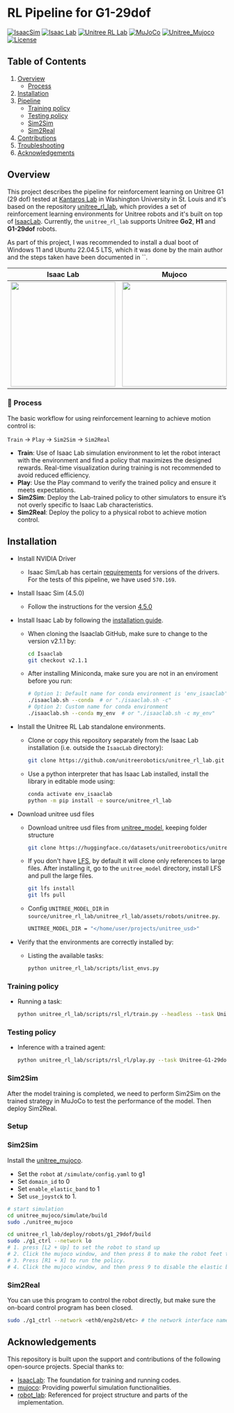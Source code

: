 # RL Pipeline for G1-29dof

[![IsaacSim](https://img.shields.io/badge/IsaacSim-4.5.0-silver.svg)](https://docs.omniverse.nvidia.com/isaacsim/latest/overview.html)
[![Isaac Lab](https://img.shields.io/badge/IsaacLab-2.1.1-silver)](https://isaac-sim.github.io/IsaacLab)
[![Unitree RL Lab](https://img.shields.io/badge/unitree_rl_lab-1.0.0-silver.svg)](https://github.com/unitreerobotics/unitree_rl_lab)
[![MuJoCo](https://img.shields.io/badge/mujoco-v3.2.7-silver)](https://mujoco.readthedocs.io/en/stable/overview.html)
[![Unitree_Mujoco](https://img.shields.io/badge/unitree_mujoco-1.0.0-silver)](https://github.com/unitreerobotics/unitree_mujoco)
[![License](https://img.shields.io/badge/license-Apache2.0-yellow.svg)](https://opensource.org/license/apache-2-0)

## Table of Contents
1. [Overview](#overview)
    * [Process](#-process)
3. [Installation](#-installation)
4. [Pipeline](#-pipeline)
    * [Training policy](#training-policy)
    * [Testing policy](#testing-policy)
    * [Sim2Sim](#sim2sim)
    * [Sim2Real](#sim2real)
9. [Contributions](#-contributions)
10. [Troubleshooting](#-troubleshooting)
11. [Acknowledgements](#acknowledgements)

## Overview

This project describes the pipeline for reinforcement learning on Unitree G1 (29 dof) tested at [Kantaros Lab](https://sites.wustl.edu/kantaroslab/) in Washington University in St. Louis and it's based on the repository [unitree_rl_lab](https://github.com/unitreerobotics/unitree_rl_lab), which provides a set of reinforcement learning environments for Unitree robots and it's built on top of [IsaacLab](https://github.com/isaac-sim/IsaacLab). Currently, the `unitree_rl_lab` supports Unitree **Go2**, **H1** and **G1-29dof** robots.

As part of this project, I was recommended to install a dual boot of Windows 11 and Ubuntu 22.04.5 LTS, which it was done by the main author and the steps taken have been documented in ``.

<div align="center">

| <div align="center"> Isaac Lab </div> | <div align="center">  Mujoco </div> |  <div align="center"> Physical </div> |
|--- | --- | --- |
| [<img src="https://oss-global-cdn.unitree.com/static/d879adac250648c587d3681e90658b49_480x397.gif" width="240px">](g1_sim.gif) | [<img src="https://oss-global-cdn.unitree.com/static/3c88e045ab124c3ab9c761a99cb5e71f_480x397.gif" width="240px">](g1_mujoco.gif) | [<img src="https://oss-global-cdn.unitree.com/static/6c17c6cf52ec4e26bbfab1fbf591adb2_480x270.gif" width="240px">](g1_real.gif) |

</div>

### 🔁 Process

The basic workflow for using reinforcement learning to achieve motion control is:

`Train` → `Play` → `Sim2Sim` → `Sim2Real`

- **Train**: Use of Isaac Lab simulation environment to let the robot interact with the environment and find a policy that maximizes the designed rewards. Real-time visualization during training is not recommended to avoid reduced efficiency.
- **Play**: Use the Play command to verify the trained policy and ensure it meets expectations.
- **Sim2Sim**: Deploy the Lab-trained policy to other simulators to ensure it’s not overly specific to Isaac Lab characteristics.
- **Sim2Real**: Deploy the policy to a physical robot to achieve motion control.

## Installation

- Install NVIDIA Driver
  - Isaac Sim/Lab has certain [requirements](https://docs.isaacsim.omniverse.nvidia.com/latest/installation/requirements.html) for versions of the drivers. For the tests of this pipeline, we have used `570.169`.
- Install Isaac Sim (4.5.0)
  - Follow the instructions for the version [4.5.0](https://docs.isaacsim.omniverse.nvidia.com/latest/installation/install_workstation.html)
- Install Isaac Lab by following the [installation guide](http://isaac-sim.github.io/IsaacLab/v2.1.1/source/setup/installation/binaries_installation.html).
  - When cloning the Isaaclab GitHub, make sure to change to the version v2.1.1 by:
    ```bash
    cd Isaaclab
    git checkout v2.1.1
    ```
  - After installing Miniconda, make sure you are not in an enviroment before you run:
    ```bash
    # Option 1: Default name for conda environment is 'env_isaaclab'
    ./isaaclab.sh --conda  # or "./isaaclab.sh -c"
    # Option 2: Custom name for conda environment
    ./isaaclab.sh --conda my_env  # or "./isaaclab.sh -c my_env"
    ```
- Install the Unitree RL Lab standalone environments.

  - Clone or copy this repository separately from the Isaac Lab installation (i.e. outside the `IsaacLab` directory):

    ```bash
    git clone https://github.com/unitreerobotics/unitree_rl_lab.git
    ```
  - Use a python interpreter that has Isaac Lab installed, install the library in editable mode using:

    ```bash
    conda activate env_isaaclab
    python -m pip install -e source/unitree_rl_lab
    ```
- Download unitree usd files

  - Download unitree usd files from [unitree_model](https://huggingface.co/datasets/unitreerobotics/unitree_model/tree/main), keeping folder structure
    ```bash
    git clone https://huggingface.co/datasets/unitreerobotics/unitree_model
    ```
  - If you don't have [LFS](https://docs.github.com/en/repositories/working-with-files/managing-large-files/installing-git-large-file-storage), by default it will clone only references to large files. After installing it, go to the `unitree_model` directory, install LFS and pull the large files.
    ```bash
    git lfs install
    git lfs pull
    ``` 
  - Config `UNITREE_MODEL_DIR` in `source/unitree_rl_lab/unitree_rl_lab/assets/robots/unitree.py`.

    ```bash
    UNITREE_MODEL_DIR = "</home/user/projects/unitree_usd>"
    ```
- Verify that the environments are correctly installed by:

  - Listing the available tasks:

    ```bash
    python unitree_rl_lab/scripts/list_envs.py
    ```


### Training policy

- Running a task:

  ```bash
  python unitree_rl_lab/scripts/rsl_rl/train.py --headless --task Unitree-G1-29dof-Velocity
  ```

### Testing policy

- Inference with a trained agent:

  ```bash
  python unitree_rl_lab/scripts/rsl_rl/play.py --task Unitree-G1-29dof-Velocity
  ```

### Sim2Sim

After the model training is completed, we need to perform Sim2Sim on the trained strategy in MuJoCo to test the performance of the model.
Then deploy Sim2Real.

### Setup



### Sim2Sim

Install the [unitree_mujoco](https://github.com/unitreerobotics/unitree_mujoco?tab=readme-ov-file#installation).

- Set the `robot` at `/simulate/config.yaml` to g1
- Set `domain_id` to 0
- Set `enable_elastic_band` to 1
- Set `use_joystck` to 1.

```bash
# start simulation
cd unitree_mujoco/simulate/build
sudo ./unitree_mujoco
```

```bash
cd unitree_rl_lab/deploy/robots/g1_29dof/build
sudo ./g1_ctrl --network lo
# 1. press [L2 + Up] to set the robot to stand up
# 2. Click the mujoco window, and then press 8 to make the robot feet touch the ground.
# 3. Press [R1 + X] to run the policy.
# 4. Click the mujoco window, and then press 9 to disable the elastic band.
```

### Sim2Real

You can use this program to control the robot directly, but make sure the on-board control program has been closed.

```bash
sudo ./g1_ctrl --network <eth0/enp2s0/etc> # the network interface name.
```

## Acknowledgements

This repository is built upon the support and contributions of the following open-source projects. Special thanks to:

- [IsaacLab](https://github.com/isaac-sim/IsaacLab): The foundation for training and running codes.
- [mujoco](https://github.com/google-deepmind/mujoco.git): Providing powerful simulation functionalities.
- [robot_lab](https://github.com/fan-ziqi/robot_lab): Referenced for project structure and parts of the implementation.

